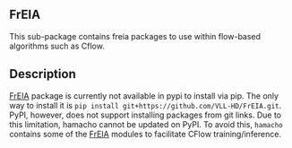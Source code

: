 ## FrEIA
This sub-package contains freia packages to use within flow-based algorithms such as Cflow.

## Description
[FrEIA](https://github.com/VLL-HD/FrEIA) package is currently not available in pypi to install via pip. The only way to install it is `pip install git+https://github.com/VLL-HD/FrEIA.git`. PyPI, however, does not support installing packages from git links. Due to this limitation, hamacho cannot be updated on PyPI. To avoid this, `hamacho` contains some of the [FrEIA](https://github.com/VLL-HD/FrEIA) modules to facilitate CFlow training/inference.
